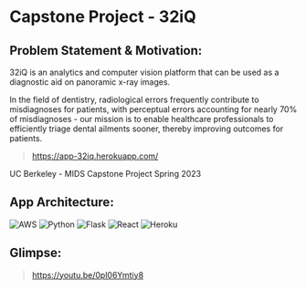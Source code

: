 # Capstone Project - 32iQ

## Problem Statement & Motivation:

32iQ is an analytics and computer vision platform that can be used as a diagnostic aid on panoramic x-ray images. 

In the field of dentistry, radiological errors frequently contribute to misdiagnoses for patients, with perceptual errors accounting for nearly 70% of misdiagnoses - our mission is to enable healthcare professionals to efficiently triage dental ailments sooner, thereby improving outcomes for patients. 

> https://app-32iq.herokuapp.com/

UC Berkeley - MIDS Capstone Project Spring 2023

## App Architecture:

![AWS](https://img.shields.io/badge/Amazon_AWS-232F3E?style=for-the-badge&logo=amazon-aws&logoColor=white)
![Python](https://img.shields.io/badge/Python-3776AB?style=for-the-badge&logo=python&logoColor=white)
![Flask](https://img.shields.io/badge/Flask-000000?style=for-the-badge&logo=flask&logoColor=white)
![React](https://img.shields.io/badge/React-20232A?style=for-the-badge&logo=react&logoColor=61DAFB)
![Heroku](https://img.shields.io/badge/Heroku-430098?style=for-the-badge&logo=heroku&logoColor=white)

## Glimpse:
> https://youtu.be/0pl06Ymtiy8